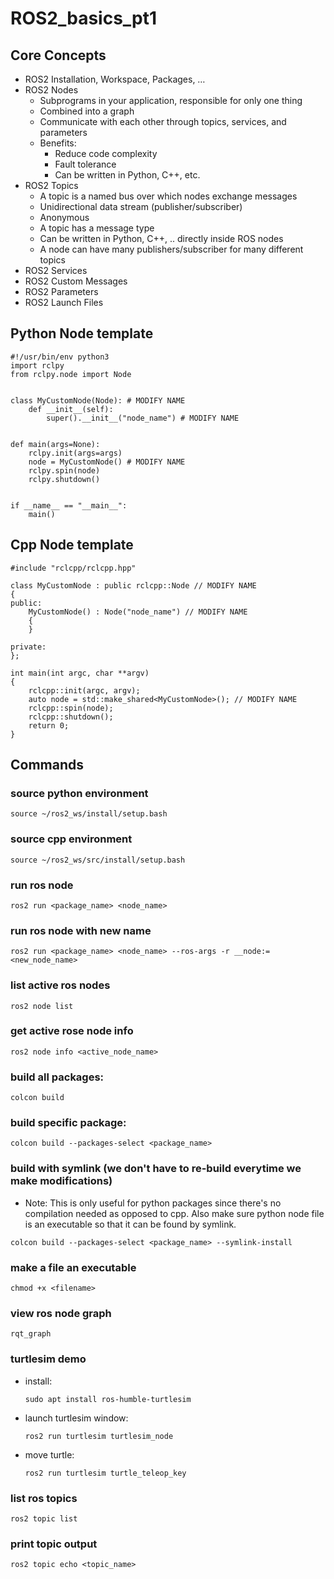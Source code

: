 # ROS2_basics_pt1

## Core Concepts
- ROS2 Installation, Workspace, Packages, …
- ROS2 Nodes
    - Subprograms in your application, responsible for only one thing
    - Combined into a graph
    - Communicate with each other through topics, services, and parameters
    - Benefits:
        - Reduce code complexity
        - Fault tolerance
        - Can be written in Python, C++, etc.
- ROS2 Topics
    - A topic is a named bus over which nodes exchange messages
    - Unidirectional data stream (publisher/subscriber)
    - Anonymous
    - A topic has a message type
    - Can be written in Python, C++, .. directly inside ROS nodes
    - A node can have many publishers/subscriber for many different topics
- ROS2 Services
- ROS2 Custom Messages
- ROS2 Parameters
- ROS2 Launch Files

## Python Node template
```
#!/usr/bin/env python3
import rclpy
from rclpy.node import Node
 
 
class MyCustomNode(Node): # MODIFY NAME
    def __init__(self):
        super().__init__("node_name") # MODIFY NAME
 
 
def main(args=None):
    rclpy.init(args=args)
    node = MyCustomNode() # MODIFY NAME
    rclpy.spin(node)
    rclpy.shutdown()
 
 
if __name__ == "__main__":
    main()
```
## Cpp Node template
```
#include "rclcpp/rclcpp.hpp"
 
class MyCustomNode : public rclcpp::Node // MODIFY NAME
{
public:
    MyCustomNode() : Node("node_name") // MODIFY NAME
    {
    }
 
private:
};
 
int main(int argc, char **argv)
{
    rclcpp::init(argc, argv);
    auto node = std::make_shared<MyCustomNode>(); // MODIFY NAME
    rclcpp::spin(node);
    rclcpp::shutdown();
    return 0;
}
```

## Commands

### source python environment
`source ~/ros2_ws/install/setup.bash`

### source cpp environment
`source ~/ros2_ws/src/install/setup.bash`

### run ros node
`ros2 run <package_name> <node_name>`

### run ros node with new name
`ros2 run <package_name> <node_name> --ros-args -r __node:=<new_node_name>`

### list active ros nodes
`ros2 node list`

### get active rose node info
`ros2 node info <active_node_name>`

### build all packages:
`colcon build`

### build specific package:
`colcon build --packages-select <package_name>`

### build with symlink (we don't have to re-build everytime we make modifications)
- Note: This is only useful for python packages since there's no compilation needed as opposed to cpp. Also make sure python node file is an executable so that it can be found by symlink.

`colcon build --packages-select <package_name> --symlink-install`

### make a file an executable
`chmod +x <filename>`

### view ros node graph
`rqt_graph`

### turtlesim demo
- install: 

    `sudo apt install ros-humble-turtlesim`
- launch turtlesim window: 

    `ros2 run turtlesim turtlesim_node`
- move turtle: 

    `ros2 run turtlesim turtle_teleop_key`

### list ros topics
`ros2 topic list`

### print topic output
`ros2 topic echo <topic_name>`


